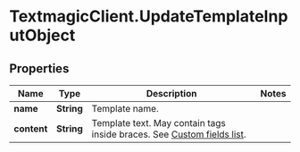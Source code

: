 # TextmagicClient.UpdateTemplateInputObject

## Properties
Name | Type | Description | Notes
------------ | ------------- | ------------- | -------------
**name** | **String** | Template name. | 
**content** | **String** | Template text. May contain tags inside braces. See [Custom fields list](http://docs.textmagictesting.com/#section/Custom-fields-list-(Merge-tags)). | 


